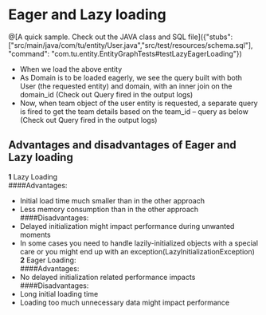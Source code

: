 # Eager and Lazy loading

@[A quick sample. Check out the JAVA class and SQL file]({"stubs": ["src/main/java/com/tu/entity/User.java","src/test/resources/schema.sql"], "command": "com.tu.entity.EntityGraphTests#testLazyEagerLoading"})


*	When we load the above entity
*	As Domain is to be loaded eagerly, we see the query built with both User (the requested entity) and domain, with an inner join on the domain_id (Check out Query fired in the output logs)
*	Now, when team object of the user entity is requested, a separate query is fired to get the team details based on the team_id – query as below (Check out Query fired in the output logs)

## Advantages and disadvantages of Eager and Lazy loading

**1**	Lazy Loading<br>
####Advantages:<br>
*	Initial load time much smaller than in the other approach
*	Less memory consumption than in the other approach<br>
####Disadvantages:<br>
*	Delayed initialization might impact performance during unwanted moments
*	In some cases you need to handle lazily-initialized objects with a special care or you might end up with an exception(LazyInitializationException)<br>
**2**		Eager Loading:<br>
####Advantages:<br>
*	No delayed initialization related performance impacts
####Disadvantages:<br>
*	Long initial loading time
*	Loading too much unnecessary data might impact performance
